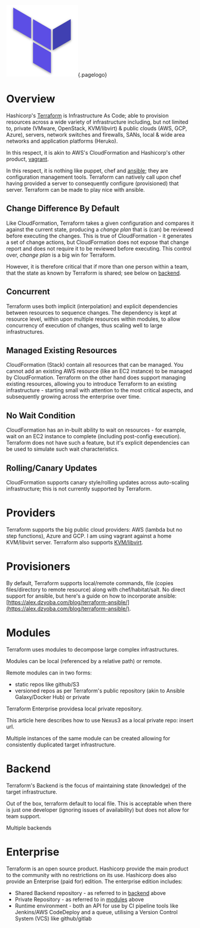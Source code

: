 ![Terraform Logo](/uploads/logos/terraform-logo.png "Terraform Logo"){.pagelogo}
<!-- TITLE: Terraform -->
<!-- SUBTITLE: A quick summary of Terraform -->

# Overview
Hashicorp's  [Terraform](https://www.terraform.io/) is Infrastructure As Code; able to provision resources across a wide variety of infrastructure including, but not limited to, private (VMware, OpenStack, KVM/libvirt) & public clouds (AWS, GCP, Azure), servers, network switches and firewalls, SANs, local & wide area networks and application platforms (Heruko).

In this respect, it is akin to AWS's CloudFormation and Hashicorp's other product, [vagrant](https://www.vagrantup.com).

In this respect, it is nothing like puppet, chef and [ansible](/technologies/ansible); they are configuration management tools. Terraform can natively call upon chef having provided a server to consequently configure (provisioned) that server. Terraform can be made to play nice with ansible.

## Change Difference By Default
Like CloudFormation, Terraform takes a given configuration and compares it against the current state, producing a _change plan_ that is (can) be reviewed before executing the changes. This is true of CloudFormation - it generates a set of change actions, but CloudFormation does not expose that change report and does not require it to be reviewed before executing. This control over, _change plan_ is a big win for Terraform.

However, it is therefore critical that if more than one person within a team, that the state as known by Terraform is shared; see below on [backend](#backend).

## Concurrent
Terraform uses both implicit (interpolation) and explicit dependencies between resources to sequence changes. The dependency is kept at resource level, within upon multiple resources within modules, to allow concurrency of execution of changes, thus scaling well to large infrastructures.

## Managed Existing Resources
CloudFormation (Stack) contain all resources that can be managed. You cannot add an existing AWS resource (like an EC2 instance) to be managed by CloudFormation. Terraform on the other hand does support managing existing resources, allowing you to introduce Terraform to an existing infrastructure - starting small with attention to the most critical aspects, and subsequently growing across the enterprise over time.

## No Wait Condition
CloudFormation has an in-built ability to wait on resources - for example, wait on an EC2 instance to complete (including post-config execution). Terraform does not have such a feature, but it's explicit dependencies can be used to simulate such wait characteristics.

## Rolling/Canary Updates
CloudFormation supports canary style/rolling updates across auto-scaling infrastructure; this is not currently supported by Terraform.

# Providers
Terraform supports the big public cloud providers: AWS (lambda but no step functions), Azure and GCP. I am using vagrant against a home KVM/libvirt server. Terraform also supports [KVM/libvirt](https://github.com/dmacvicar/terraform-provider-libvirt).

# Provisioners
By default, Terraform supports local/remote commands, file (copies files/directory to remote resource) along with chef/habitat/salt. No direct support for ansible, but here's a guide on how to incorporate ansible: [https://alex.dzyoba.com/blog/terraform-ansible/](https://alex.dzyoba.com/blog/terraform-ansible/).

# Modules
Terraform uses modules to decompose large complex infrastructures. 

Modules can be local (referenced by a relative path) or remote. 

Remote modules can in two forms:
* static repos like github/S3
* versioned repos as per Terraform's public repository (akin to Ansible Galaxy/Docker Hub) or private 

Terraform Enterprise providesa local private repository. 

This article here describes how to use Nexus3 as a local private repo: insert url. 

Multiple instances of the same module can be created allowing for consistently duplicated target infrastructure. 
# Backend
Terraform's Backend is the focus of maintaining state (knowledge) of the target infrastructure. 

Out of the box, terraform default to local file. This is acceptable when there is just one developer (ignoring issues of availability) but does not allow for team support. 



Multiple backends



# Enterprise
Terraform is an open source product. Hashicorp provide the main product to the community with no restrictions on its use. Hashicorp does also provide an Enterprise (paid for) edition. The enterprise edition includes:
* Shared Backend repository - as referred to in [backend](#backend) above
* Private Repository - as referred to in [modules](#modules) above
* Runtime environment - both an API for use by CI pipeline tools like Jenkins/AWS CodeDeploy and a queue, utilising a Version Control System (VCS) like github/gitlab